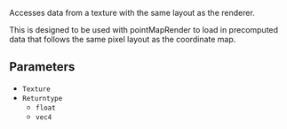 Accesses data from a texture with the same layout as the renderer.

This is designed to be used with pointMapRender to load in precomputed data that follows the same pixel layout as the coordinate map.

## Parameters

* `Texture`
* `Returntype`
  * `float`
  * `vec4`